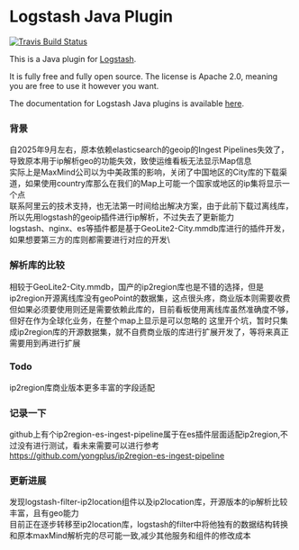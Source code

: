 # Logstash Java Plugin

[![Travis Build Status](https://travis-ci.com/logstash-plugins/logstash-filter-java_filter_example.svg)](https://travis-ci.com/logstash-plugins/logstash-filter-java_filter_example)

This is a Java plugin for [Logstash](https://github.com/elastic/logstash).

It is fully free and fully open source. The license is Apache 2.0, meaning you are free to use it however you want.

The documentation for Logstash Java plugins is available [here](https://www.elastic.co/guide/en/logstash/current/contributing-java-plugin.html).

### 背景
自2025年9月左右，原本依赖elasticsearch的geoip的Ingest Pipelines失效了，导致原本用于ip解析geo的功能失效，致使运维看板无法显示Map信息 \
实际上是MaxMind公司以为中美政策的影响，关闭了中国地区的City库的下载渠道，如果使用country库那么在我们的Map上可能一个国家或地区的ip集将显示一个点 \
联系阿里云的技术支持，也无法第一时间给出解决方案，由于此前下载过离线库，所以先用logstash的geoip插件进行ip解析，不过失去了更新能力 \
logstash、nginx、es等插件都是基于GeoLite2-City.mmdb库进行的插件开发，如果想要第三方的库则都需要进行对应的开发\
### 解析库的比较
相较于GeoLite2-City.mmdb，国产的ip2region库也是不错的选择，但是ip2region开源离线库没有geoPoint的数据集，这点很头疼，商业版本则需要收费\
但如果必须要使用则还是需要依赖此库的，目前看板使用离线库虽然准确度不够，但好在作为全球化业务，在整个map上显示是可以忽略的
这里开个坑，暂时只集成ip2region库的开源数据集，就不自费商业版的库进行扩展开发了，等将来真正需要用到再进行扩展

### Todo
ip2region库商业版本更多丰富的字段适配

### 记录一下
github上有个ip2region-es-ingest-pipeline属于在es插件层面适配ip2region,不过没有进行测试，看未来需要可以进行参考
https://github.com/yongplus/ip2region-es-ingest-pipeline

### 更新进展
发现logstash-filter-ip2location组件以及ip2location库，开源版本的ip解析比较丰富，且有geo能力\
目前正在逐步转移至ip2location库，logstash的filter中将他独有的数据结构转换和原本maxMind解析完的尽可能一致,减少其他服务和组件的修改成本
